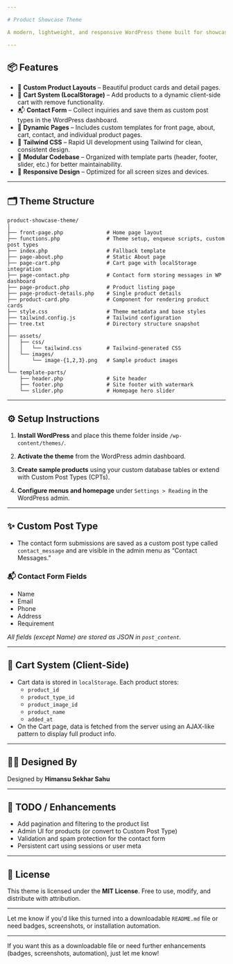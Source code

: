 ```yaml
---

# Product Showcase Theme

A modern, lightweight, and responsive WordPress theme built for showcasing products using Tailwind CSS. Ideal for businesses, portfolios, or shops that need a fast and elegant product display system.

---
```


## 📦 Features

- 🔧 **Custom Product Layouts** – Beautiful product cards and detail pages.
- 🛒 **Cart System (LocalStorage)** – Add products to a dynamic client-side cart with remove functionality.
- 📬 **Contact Form** – Collect inquiries and save them as custom post types in the WordPress dashboard.
- 📄 **Dynamic Pages** – Includes custom templates for front page, about, cart, contact, and individual product pages.
- 🎨 **Tailwind CSS** – Rapid UI development using Tailwind for clean, consistent design.
- 🧩 **Modular Codebase** – Organized with template parts (header, footer, slider, etc.) for better maintainability.
- 📱 **Responsive Design** – Optimized for all screen sizes and devices.

---

## 🗂️ Theme Structure

```
product-showcase-theme/
│
├── front-page.php              # Home page layout
├── functions.php               # Theme setup, enqueue scripts, custom post types
├── index.php                   # Fallback template
├── page-about.php              # Static About page
├── page-cart.php               # Cart page with localStorage integration
├── page-contact.php            # Contact form storing messages in WP dashboard
├── page-product.php            # Product listing page
├── page-product-details.php    # Single product details
├── product-card.php            # Component for rendering product cards
├── style.css                   # Theme metadata and base styles
├── tailwind.config.js          # Tailwind configuration
├── tree.txt                    # Directory structure snapshot
│
├── assets/
│   ├── css/
│   │   └── tailwind.css        # Tailwind-generated CSS
│   └── images/
│       └── image-{1,2,3}.png   # Sample product images
│
└── template-parts/
    ├── header.php              # Site header
    ├── footer.php              # Site footer with watermark
    └── slider.php              # Homepage hero slider
```

---

## ⚙️ Setup Instructions

1. **Install WordPress** and place this theme folder inside `/wp-content/themes/`.
2. **Activate the theme** from the WordPress admin dashboard.

3. **Create sample products** using your custom database tables or extend with Custom Post Types (CPTs).
4. **Configure menus and homepage** under `Settings > Reading` in the WordPress admin.

---

## ✨ Custom Post Type

- The contact form submissions are saved as a custom post type called `contact_message` and are visible in the admin menu as “Contact Messages.”

### 📬 Contact Form Fields

- Name
- Email
- Phone
- Address
- Requirement

_All fields (except Name) are stored as JSON in `post_content`._

---

## 🛒 Cart System (Client-Side)

- Cart data is stored in `localStorage`. Each product stores:
  - `product_id`
  - `product_type_id`
  - `product_image_id`
  - `product_name`
  - `added_at`
- On the Cart page, data is fetched from the server using an AJAX-like pattern to display full product info.

---

## 👨‍🎨 Designed By

Designed by **Himansu Sekhar Sahu**

---

## 🧪 TODO / Enhancements

- Add pagination and filtering to the product list
- Admin UI for products (or convert to Custom Post Type)
- Validation and spam protection for the contact form
- Persistent cart using sessions or user meta

---

## 📄 License

This theme is licensed under the **MIT License**. Free to use, modify, and distribute with attribution.

---

Let me know if you'd like this turned into a downloadable `README.md` file or need badges, screenshots, or installation automation.

---

If you want this as a downloadable file or need further enhancements (badges, screenshots, automation), just let me know!